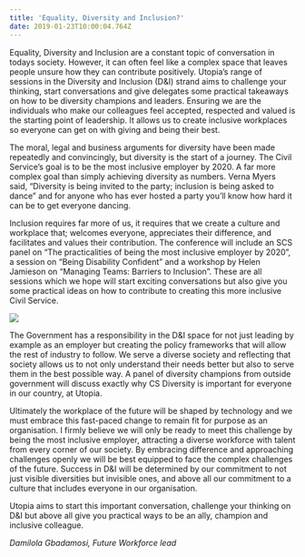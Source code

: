 ```yaml
---
title: 'Equality, Diversity and Inclusion?'
date: 2019-01-23T10:00:04.764Z
---
```

Equality, Diversity and Inclusion are a constant topic of conversation in todays society. However, it can often feel like a complex space that leaves people unsure how they can contribute positively. Utopia’s range of sessions in the Diversity and Inclusion (D&I) strand aims to challenge your thinking, start conversations and give delegates some practical takeaways on how to be diversity champions and leaders. Ensuring we are the individuals who make our colleagues feel accepted, respected and valued is the starting point of leadership. It allows us to create inclusive workplaces so everyone can get on with giving and being their best.

The moral, legal and business arguments for diversity have been made repeatedly and convincingly, but diversity is the start of a journey. The Civil Service’s goal is to be the most inclusive employer by 2020. A far more complex goal than simply achieving diversity as numbers. Verna Myers said, “Diversity is being invited to the party; inclusion is being asked to dance” and for anyone who has ever hosted a party you’ll know how hard it can be to get everyone dancing. 

Inclusion requires far more of us, it requires that we create a culture and workplace that; welcomes everyone, appreciates their difference, and facilitates and values their contribution. The conference will include an SCS panel on “The practicalities of being the most inclusive employer by 2020”, a session on “Being Disability Confident” and a workshop by Helen Jamieson on “Managing Teams: Barriers to Inclusion”. These are all sessions which we hope will start exciting conversations but also give you some practical ideas on how to contribute to creating this more inclusive Civil Service. 

![](/uploads/copy-of-copy-of-copy-of-utopia-experimenting.png)

The Government has a responsibility in the D&I space for not just leading by example as an employer but creating the policy frameworks that will allow the rest of industry to follow. We serve a diverse society and reflecting that society allows us to not only understand their needs better but also to serve them in the best possible way. A panel of diversity champions from outside government will discuss exactly why CS Diversity is important for everyone in our country, at Utopia.

Ultimately the workplace of the future will be shaped by technology and we must embrace this fast-paced change to remain fit for purpose as an organisation. I firmly believe we will only be ready to meet this challenge by being the most inclusive employer, attracting a diverse workforce with talent from every corner of our society. By embracing difference and approaching challenges openly we will be best equipped to face the complex challenges of the future. Success in D&I will be determined by our commitment to not just visible diversities but invisible ones, and above all our commitment to a culture that includes everyone in our organisation. 

Utopia aims to start this important conversation, challenge your thinking on D&I but above all give you practical ways to be an ally, champion and inclusive colleague.

_Damilola Gbadamosi, Future Workforce lead_
